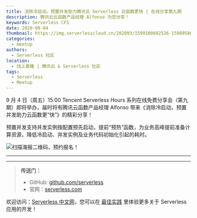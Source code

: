 ```yaml
---
title: 消除冷启动，预置并发助力腾讯云 Serverless 云函数更快 | 在线分享第九期
description: 腾讯云云函数产品经理 Alfonso 为您分享！
keywords: Serverless CFS
date: 2020-09-04
thumbnail: https://img.serverlesscloud.cn/202093/1599100692526-1598958654408-%E7%AC%AC%E4%B9%9D%E6%9C%9Fbanner.jpg
categories:
  - meetup
authors:
  - Serverless 社区
location:
  - 线上直播 | 腾讯云 & Serverless 社区
tags:
  - Serverless
  - Meetup
---
```


9 月 4 日（周五）15:00 Tencent Serverless Hours 系列在线免费分享会（第九期）即将举办，届时将有腾讯云函数产品经理 Alfonso 带来《消除冷启动，预置并发助力云函数更“快”》的精彩分享！

预置并发支持并发实例按配置预先启动，提前“预热”函数，为业务高峰提前准备计算资源，降低冷启动、并发实例及业务代码初始化引起的耗时。


![扫描海报二维码，预约报名！](https://img.serverlesscloud.cn/202091/1598953242000-%E7%AC%AC%E4%B9%9D%E6%9C%9F%E6%B5%B7%E6%8A%A5%E5%89%AF%E6%9C%AC.jpg)

---
<div id='scf-deploy-iframe-or-md'></div>

---

> **传送门：**
> - GitHub: [github.com/serverless](https://github.com/serverless/serverless/blob/master/README_CN.md)
> - 官网：[serverless.com](https://serverless.com/)

欢迎访问：[Serverless 中文网](https://serverlesscloud.cn/)，您可以在 [最佳实践](https://serverlesscloud.cn/best-practice) 里体验更多关于 Serverless 应用的开发！

​
